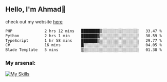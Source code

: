 
## Hello, I'm Ahmad👋

check out my website [here](https://ahmadalwi.com/)

<!--START_SECTION:waka-->

```txt
PHP              2 hrs 12 mins   ████████▒░░░░░░░░░░░░░░░░   33.47 %
Python           2 hrs 1 min     ███████▓░░░░░░░░░░░░░░░░░   30.59 %
TypeScript       1 hr 58 mins    ███████▒░░░░░░░░░░░░░░░░░   29.77 %
C#               16 mins         █░░░░░░░░░░░░░░░░░░░░░░░░   04.05 %
Blade Template   5 mins          ▒░░░░░░░░░░░░░░░░░░░░░░░░   01.38 %
```

<!--END_SECTION:waka-->

### My arsenal:

[![My Skills](https://skillicons.dev/icons?i=js,ts,py,go,react,nextjs,svelte,nodejs,django,tailwind,html,css,sass,firebase,mongodb,postgres,mysql,redis,git,github,docker,vscode,figma,godot)](https://skillicons.dev)
